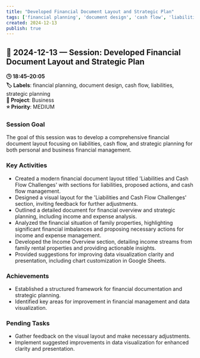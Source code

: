 ```yaml
---
title: "Developed Financial Document Layout and Strategic Plan"
tags: ['financial planning', 'document design', 'cash flow', 'liabilities', 'strategic planning']
created: 2024-12-13
publish: true
---
```


## 📅 2024-12-13 — Session: Developed Financial Document Layout and Strategic Plan

**🕒 18:45–20:05**  
**🏷️ Labels**: financial planning, document design, cash flow, liabilities, strategic planning  
**📂 Project**: Business  
**⭐ Priority**: MEDIUM  


### Session Goal
The goal of this session was to develop a comprehensive financial document layout focusing on liabilities, cash flow, and strategic planning for both personal and business financial management.

### Key Activities
- Created a modern financial document layout titled 'Liabilities and Cash Flow Challenges' with sections for liabilities, proposed actions, and cash flow management.
- Designed a visual layout for the 'Liabilities and Cash Flow Challenges' section, inviting feedback for further adjustments.
- Outlined a detailed document for financial overview and strategic planning, including income and expense analysis.
- Analyzed the financial situation of family properties, highlighting significant financial imbalances and proposing necessary actions for income and expense management.
- Developed the Income Overview section, detailing income streams from family rental properties and providing actionable insights.
- Provided suggestions for improving data visualization clarity and presentation, including chart customization in Google Sheets.

### Achievements
- Established a structured framework for financial documentation and strategic planning.
- Identified key areas for improvement in financial management and data visualization.

### Pending Tasks
- Gather feedback on the visual layout and make necessary adjustments.
- Implement suggested improvements in data visualization for enhanced clarity and presentation.
